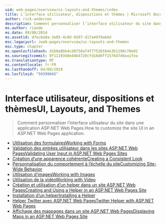 ```yaml
---
uid: web-pages/overview/ui-layouts-and-themes/index
title: L’interface utilisateur, dispositions et thèmes | Microsoft Docs
author: rick-anderson
description: Comment personnaliser l’interface utilisateur du site dans une application ASP.NET Web Pages.
ms.author: riande
ms.date: 09/08/2014
ms.assetid: d7ec6e8a-3e05-4c0d-9207-d17a49f9a64d
msc.legacyurl: /web-pages/overview/ui-layouts-and-themes
msc.type: chapter
ms.openlocfilehash: d1b0a8bb4cd9758af4f77526584e3b1198c70e01
ms.sourcegitcommit: 0f1119340e4464720cfd16d0ff15764746ea1fea
ms.translationtype: MT
ms.contentlocale: fr-FR
ms.lasthandoff: 04/09/2019
ms.locfileid: "59399045"
---
```

# <a name="ui-layouts-and-themes"></a><span data-ttu-id="74929-103">Interface utilisateur, dispositions et thèmes</span><span class="sxs-lookup"><span data-stu-id="74929-103">UI, Layouts, and Themes</span></span>

> <span data-ttu-id="74929-104">Comment personnaliser l’interface utilisateur du site dans une application ASP.NET Web Pages.</span><span class="sxs-lookup"><span data-stu-id="74929-104">How to customize the site UI in an ASP.NET Web Pages application.</span></span>


- [<span data-ttu-id="74929-105">Utilisation des formulaires</span><span class="sxs-lookup"><span data-stu-id="74929-105">Working with Forms</span></span>](4-working-with-forms.md)
- [<span data-ttu-id="74929-106">Validation des entrées utilisateur dans les sites ASP.NET Web Pages</span><span class="sxs-lookup"><span data-stu-id="74929-106">Validating User Input in ASP.NET Web Pages Sites</span></span>](validating-user-input-in-aspnet-web-pages-sites.md)
- [<span data-ttu-id="74929-107">Création d’une apparence cohérente</span><span class="sxs-lookup"><span data-stu-id="74929-107">Creating a Consistent Look</span></span>](3-creating-a-consistent-look.md)
- [<span data-ttu-id="74929-108">Personnalisation du comportement à l’échelle du site</span><span class="sxs-lookup"><span data-stu-id="74929-108">Customizing Site-Wide Behavior</span></span>](18-customizing-site-wide-behavior.md)
- [<span data-ttu-id="74929-109">Utilisation d’images</span><span class="sxs-lookup"><span data-stu-id="74929-109">Working with Images</span></span>](9-working-with-images.md)
- [<span data-ttu-id="74929-110">Utilisation de la vidéo</span><span class="sxs-lookup"><span data-stu-id="74929-110">Working with Video</span></span>](10-working-with-video.md)
- [<span data-ttu-id="74929-111">Création et utilisation d’un helper dans un site ASP.NET Web Pages</span><span class="sxs-lookup"><span data-stu-id="74929-111">Creating and Using a Helper in an ASP.NET Web Pages Site</span></span>](creating-and-using-a-helper-in-an-aspnet-web-pages-site.md)
- [<span data-ttu-id="74929-112">Installation d’un helper</span><span class="sxs-lookup"><span data-stu-id="74929-112">Installing a Helper</span></span>](installing-helpers.md)
- [<span data-ttu-id="74929-113">Helper Twitter avec ASP.NET Web Pages</span><span class="sxs-lookup"><span data-stu-id="74929-113">Twitter Helper with ASP.NET Web Pages</span></span>](twitter-helper.md)
- [<span data-ttu-id="74929-114">Affichage des mappages dans un site ASP.NET Web Pages</span><span class="sxs-lookup"><span data-stu-id="74929-114">Displaying Maps in an ASP.NET Web Pages Site</span></span>](displaying-maps-in-an-aspnet-web-pages-site.md)

